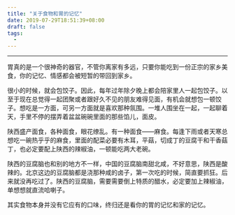 ```yaml
---
title: "关于食物和胃的记忆"
date: 2019-07-29T18:51:39+08:00
draft: false
tags: 
  - 
---
```

----

胃真的是一个很神奇的器官，不管你离家有多远，只要你能吃到一份正宗的家乡美食，你的记忆、情感都会被短暂的带回到家乡。

很小的时候，就会包饺子。因此，每年过年除夕晚上都会陪家里人一起包饺子。以至于现在总觉得一起团聚或者跟好久不见的朋友难得见面，有机会就想包一顿饺子。想吃是一方面，可另一方面就是喜欢那种氛围。一堆人围坐在一起，一起聊着天，手里不停的摆弄着盆盆碗碗里面的那些馅儿，面皮。

陕西盛产面食，各种面食，眼花缭乱。有一种面食——麻食。每逢下雨或者天寒总想吃一碗热乎乎的麻食，里面的配菜必要有木耳，平菇，切成丁的豆腐干和干香菇丁，也必定要配上陕西的辣椒油，一顿能吃两大老碗。

陕西的豆腐脑也和别的地方不一样，中国的豆腐脑南甜北咸，不好意思，陕西是酸辣的。北京这边的豆腐脑都是浇那种咸的卤子，第一次吃的时候，简直要抓狂。后来就没再吃过了。陕西的豆腐脑，需要需要倒上特质的醋水，必定要加上辣椒油，单想想就直流哈喇子。

其实食物本身并没有它应有的口味，终归还是看你的胃的记忆和家的记忆。